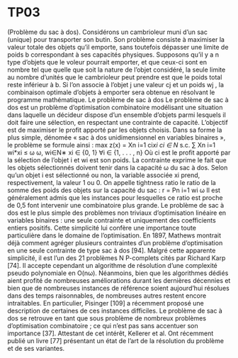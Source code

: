 # TP03
(Problème du sac à dos). Considérons un cambrioleur muni d’un sac (unique) pour transporter son butin. Son problème consiste à maximiser la valeur totale des objets qu’il emporte, sans toutefois dépasser une limite de poids b correspondant à ses capacités physiques. Supposons qu’il y a n type d’objets que le voleur pourrait emporter, et que ceux-ci sont en nombre tel que quelle que soit la nature de l’objet considéré, la seule limite au nombre d’unités que le cambrioleur peut prendre est que le poids total reste inférieur à b. Si l’on associe à l’objet j une valeur cj et un poids wj , la combinaison optimale d’objets à emporter sera obtenue en résolvant le programme mathématique.
Le problème de sac à dos Le problème de sac à dos est un problème d’optimisation combinatoire modélisant une situation dans laquelle un décideur dispose d’un ensemble d’objets parmi lesquels il doit faire une sélection, en respectant une contrainte de capacité. L’objectif est de maximiser le profit apporté par les objets choisis. Dans sa forme la plus simple, dénomée « sac à dos unidimensionnel en variables binaires », le problème se formule ainsi : 
max z(x) = Xn i=1 ci*xi ci ∈ N* s.c. ∑ Xn i=1 wi*xi ≤ ω      ω, wi∈N∗ xi ∈ {0, 1}      ∀i ∈ {1, . . . , n} 
Où ci est le profit apporté par la sélection de l’objet i et wi est son poids. La contrainte exprime le fait que les objets sélectionnés doivent tenir dans la capacité ω du sac à dos. Selon qu’un objet i est sélectionné ou non, la variable associée xi prend, respectivement, la valeur 1 ou 0.
On appelle tightness ratio le ratio de la somme des poids des objets sur la capacité du sac : r = Pn i=1 wi ω Il est généralement admis que les instances pour lesquelles ce ratio est proche de 0,5 font intervenir une combinatoire plus grande. Le problème de sac à dos est le plus simple des problèmes non triviaux d’optimisation linéaire en variables binaires : une seule contrainte et uniquement des coefficients entiers positifs. Cette simplicité lui confère une importance toute particulière dans le domaine de l’optimisation. En 1897, Mathews montrait déjà comment agréger plusieurs contraintes d’un problème d’optimisation en une seule contrainte de type sac à dos [94]. Malgré cette apparente simplicité, il est l’un des 21 problèmes N P-complets cités par Richard Karp [74]. Il accepte cependant un algorithme de résolution d’une complexité pseudo polynomiale en O(nω). Néanmoins, bien que les algorithmes dédiés aient profité de nombreuses améliorations durant les dernières décennies et bien que de nombreuses instances de référence soient aujourd’hui résolues dans des temps raisonnables, de nombreuses autres restent encore intraitables. En particulier, Pisinger [109] a récemment proposé une description de certaines de ces instances difficiles. Le problème de sac à dos se retrouve en tant que sous problème de nombreux problèmes d’optimisation combinatoire ; ce qui n’est pas sans accentuer son importance [37]. Attestant de cet intérêt, Kellerer et al. Ont récemment publié un livre [77] présentant un état de l’art de la résolution du problème et de ses variantes.
